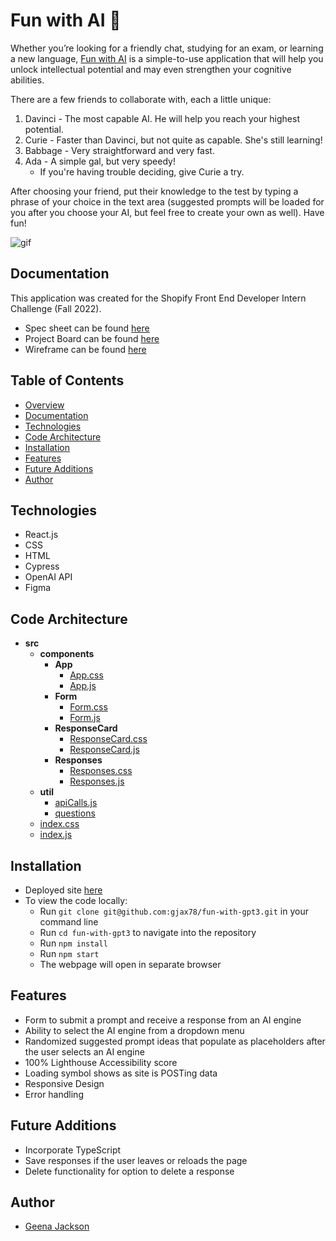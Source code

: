 # Fun with AI 🤖

Whether you’re looking for a friendly chat, studying for an exam, or learning a new language, [Fun with AI](https://fun-with-ai-gjax78.netlify.app/) is a simple-to-use application that will help you unlock intellectual potential and may even strengthen your cognitive abilities.

There are a few friends to collaborate with, each a little unique:

1. Davinci - The most capable AI. He will help you reach your highest potential.
2. Curie - Faster than Davinci, but not quite as capable. She's still learning!
3. Babbage - Very straightforward and very fast.
4. Ada - A simple gal, but very speedy!
    - If you're having trouble deciding, give Curie a try. 
    
After choosing your friend, put their knowledge to the test by typing a phrase of your choice in the text area (suggested prompts will be loaded for you after you choose your AI, but feel free to create your own as well). Have fun!

![gif](https://user-images.githubusercontent.com/88151743/168497487-f710d064-cea4-4e8b-a893-cb8c11ddb089.gif)

## Documentation
This application was created for the Shopify Front End Developer Intern Challenge (Fall 2022).

- Spec sheet can be found [here](https://docs.google.com/document/d/1O7mCynsz_cBXkEaCFGSZAuvAOY84QVq35l20xJwjOYg/edit)
- Project Board can be found [here](https://github.com/gjax78/fun-with-gpt3/projects/1)
- Wireframe can be found [here](https://www.figma.com/file/k2eSKiDGoleYgaNMvT83GS/FUN-WITH-GPT-%7C-SHOPIFY-FALL-2022?node-id=0%3A1)

## Table of Contents
- [Overview](#fun-with-gpt3)
- [Documentation](#documentation)
- [Technologies](#technologies)
- [Code Architecture](#code-architecture)
- [Installation](#installation)
- [Features](#features)
- [Future Additions](#future-additions)
- [Author](#author)

## Technologies
- React.js
- CSS
- HTML
- Cypress
- OpenAI API
- Figma

## Code Architecture
  - __src__
    - __components__
      - __App__
        - [App.css](src/App/App.css)
        - [App.js](src/App/App.js)
      - __Form__
        - [Form.css](src/components/Form/Form.css)
        - [Form.js](src/components/Form/Form.js)
      - __ResponseCard__
        - [ResponseCard.css](src/components/ResponseCard/ResponseCard.css)
        - [ResponseCard.js](src/components/ResponseCard/ResponseCard.js)
      - __Responses__
        - [Responses.css](src/components/Responses/Responses.css)
        - [Responses.js](src/components/Responses/Responses.js)
    - __util__
        - [apiCalls.js](src/apiCalls.js)
        - [questions](src/questions.js)
    - [index.css](src/index.css)
    - [index.js](src/index.js)

## Installation
- Deployed site [here](https://fun-with-ai-gjax78.netlify.app/)
- To view the code locally:
  - Run `git clone git@github.com:gjax78/fun-with-gpt3.git` in your command line
  - Run `cd fun-with-gpt3` to navigate into the repository
  - Run `npm install`
  - Run `npm start`
  - The webpage will open in separate browser

## Features
- Form to submit a prompt and receive a response from an AI engine
- Ability to select the AI engine from a dropdown menu
- Randomized suggested prompt ideas that populate as placeholders after the user selects an AI engine
- 100% Lighthouse Accessibility score
- Loading symbol shows as site is POSTing data
- Responsive Design
- Error handling

## Future Additions
- Incorporate TypeScript
- Save responses if the user leaves or reloads the page
- Delete functionality for option to delete a response

## Author
- [Geena Jackson](https://github.com/gjax78)